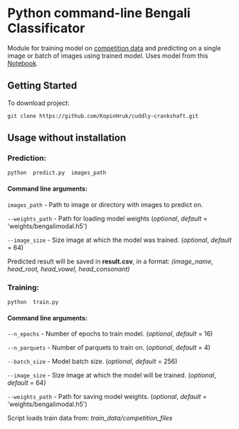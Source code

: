 # Python command-line Bengali Classificator

Module for training model on [competition data](https://www.kaggle.com/c/bengaliai-cv19) and predicting on a single image or batch of images using trained model.
Uses model from this [Notebook](https://www.kaggle.com/amanmishra4yearbtech/bengali-classification-quick-implementation).

## Getting Started

To download project:
```
git clone https://github.com/KopinHruk/cuddly-crankshaft.git 
```



## Usage without installation

### Prediction:
```
python  predict.py  images_path
```

#### Command line arguments:
`images_path`  -  Path to image or directory with images to predict on.

`--weights_path` - Path for loading model weights (_optional_, _default_ = 'weights/bengalimodal.h5')

`--image_size` - Size image at which the model was trained. (_optional_, _default_ = 64)

Predicted result will be saved in **result.csv**, in a format: _(image_name, head_root, head_vowel, head_consonant)_





### Training:
```
python  train.py 
```

#### Command line arguments:
`--n_epochs`  -  Number of epochs to train model. (_optional_, _default_ = 16)

`--n_parquets` - Number of parquets to train on. (_optional_, _default_ = 4)

`--batch_size` - Model batch size. (_optional_, _default_ = 256)

`--image_size` - Size image at which the model will be trained. (_optional_, _default_ = 64)

`--weights_path` - Path for saving model weights. (_optional_, _default_ = 'weights/bengalimodal.h5')


Script loads train data from: _train_data/competition_files_












